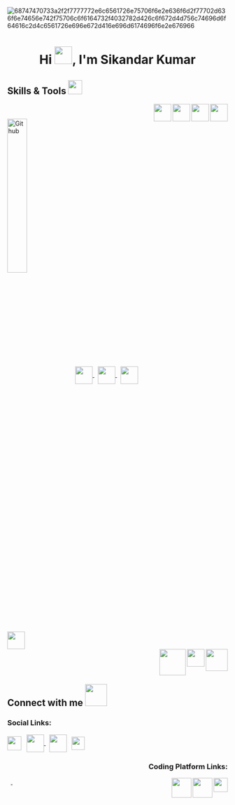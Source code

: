 ![68747470733a2f2f7777772e6c6561726e75706f6e2e636f6d2f77702d636f6e74656e742f75706c6f6164732f4032782d426c6f672d4d756c74696d6f64616c2d4c6561726e696e672d416e696d6174696f6e2e676966](https://blog.commlabindia.com/wp-content/uploads/2019/07/animated-gifs-corporate-training.gif)


<h1 align="center">Hi <img src="https://c.tenor.com/Wx9IEmZZXSoAAAAi/hi.gif" width="40px" height="40px">, I'm Sikandar Kumar</h1>


<!--- Skills --->
<h2> Skills & Tools <img src = "https://media2.giphy.com/media/QssGEmpkyEOhBCb7e1/giphy.gif?cid=ecf05e47a0n3gi1bfqntqmob8g9aid1oyj2wr3ds3mg700bl&rid=giphy.gif" width = 32px> </h2>

<div>
 <a href= 'https://docs.microsoft.com/en-us/cpp/c-language/?view=msvc-170' target="_blank"> <img width ='40px' height='40px' align= 'right' src ='https://th.bing.com/th/id/R.85af98e96c6edbee0c7a69afe502b20a?rik=9tAtOTG8TQSq1Q&riu=http%3a%2f%2fpngimg.com%2fuploads%2fletter_c%2fletter_c_PNG22.png&ehk=LiVjyf44Il9Q6Wez9JeKr6RHXf7vRDuJMHXGjZ%2bjwR8%3d&risl=&pid=ImgRaw&r=0'> </a> &nbsp;
<a href= 'https://docs.oracle.com/en/java/' > <img width ='40px' align= 'right' height='40px' src ='https://seeklogo.com/images/J/java-logo-7F8B35BAB3-seeklogo.com.png'> </a> &nbsp;
<a href="https://docs.python.org/3/"> <img width ='40px' align= 'right' src ='https://raw.githubusercontent.com/rahulbanerjee26/githubAboutMeGenerator/main/icons/python.svg'> </a> &nbsp;
<a href= 'https://docs.microsoft.com/en-us/cpp/cpp/?view=msvc-170' target="_blank"> <img width ='40px' align= 'right' src ='https://raw.githubusercontent.com/rahulbanerjee26/githubAboutMeGenerator/main/icons/cpp.svg'> </a> <br><br><div>
  <img width="30%" align="center" alt="Github" src="https://cdn.dribbble.com/users/130603/screenshots/2679604/chapter1_800x600.gif"/>
  <a href="https://developer.mozilla.org/en-US/docs/Web/HTML" target="_blank"> <img width ='40px' align= 'center' src ='https://raw.githubusercontent.com/rahulbanerjee26/githubAboutMeGenerator/main/icons/html.svg'> </a> &nbsp;
<a href= 'https://developer.mozilla.org/en-US/docs/Web/CSS'> <img width ='40px' align= 'center' src ='https://raw.githubusercontent.com/rahulbanerjee26/githubAboutMeGenerator/main/icons/css.svg'> </a> &nbsp;
<a href= 'https://developer.mozilla.org/en-US/docs/Web/JavaScript' > <img width ='40px' align= 'center' src ='https://raw.githubusercontent.com/rahulbanerjee26/githubAboutMeGenerator/main/icons/javascript.svg'> 
<a href= 'https://git-scm.com/doc' > <img width ='40px' align='center' src ='https://raw.githubusercontent.com/rahulbanerjee26/githubAboutMeGenerator/main/icons/git.svg'> </a> </div>
 <a href="https://nodejs.org/en/docs/" > <img src="https://img.icons8.com/color/344/nodejs.png" width="50px" align='right'> </a> &nbsp;
<a href="https://www.mongodb.com/docs/manual"> <img src="https://cdn.icon-icons.com/icons2/2415/PNG/128/mongodb_original_wordmark_logo_icon_146425.png" width="40px" align='right'> </a>&nbsp;
 <a href="https://nodejs.org/en/docs/" > <img src="https://academicwritingforstudents.com/wp-content/uploads/2020/12/MERN-stack.png" width="60px" align='right'> </a>
 
</div>
<br><br>

<h2> Connect with me <img src='https://raw.githubusercontent.com/ShahriarShafin/ShahriarShafin/main/Assets/handshake.gif' width="50px" height=50px> </h2>

<h3>Social Links: </h3>
<a href = 'https://www.linkedin.com/in/sikandar-kumar-b1a961223/' target="_blank"> <img width = '32px' align= 'center' src="https://raw.githubusercontent.com/rahulbanerjee26/githubAboutMeGenerator/main/icons/linked-in-alt.svg"/></a> &nbsp;
<a href="https://www.facebook.com/sikandar.raj.986/" target="_blank"> <img align="center" src="https://img.icons8.com/fluency/344/facebook-new.png" width="40px"> </a> &nbsp;
<a href = 'https://www.instagram.com/sikku_a6/' target="_blank"> <img width = '40px' align= 'center' src="https://img.icons8.com/fluency/344/instagram-new.png"/></a> &nbsp;
 <a href = 'https://www.instagram.com/sikku_a6/' target="_blank"> <img width = '30px' align= 'center' src=" https://academicwritingforstudents.com/wp-content/uploads/2020/12/MERN-stack.png"/></a> 


<h3 align="right">Coding Platform Links: </h3>
<a href = 'https://leetcode.com/sikandarsahilkumar/' target="_blank"> <img width = '32px' align= 'right' src="https://upload.wikimedia.org/wikipedia/commons/thumb/a/ab/LeetCode_logo_white_no_text.svg/141px-LeetCode_logo_white_no_text.svg.png?20200120234911"/></a> &nbsp;
<a href = "https://www.hackerrank.com/sikandarsahilku1" target="_blank"><img align="right" src="https://upload.wikimedia.org/wikipedia/commons/4/40/HackerRank_Icon-1000px.png" width="45px"></a>
<a href = "https://auth.geeksforgeeks.org/user/sikandarsahilkumar/practice" target="_blank"><img align="right" src="https://media.geeksforgeeks.org/wp-content/uploads/20201201230906/outputonlinepngtools-100x100.png" width="45px">
&nbsp;

<br>


